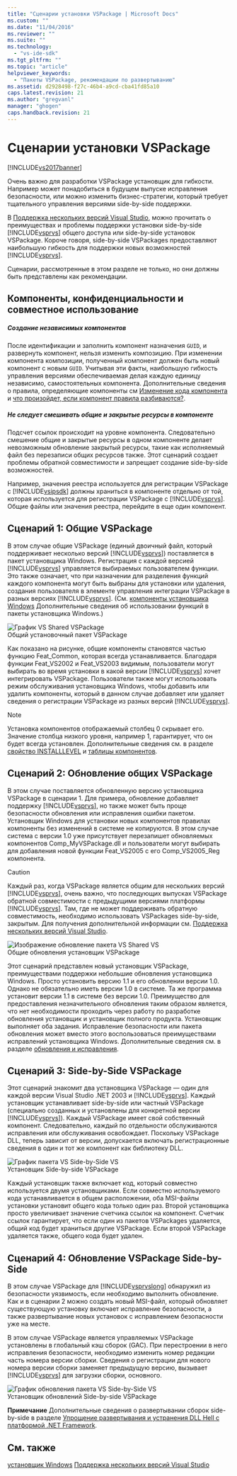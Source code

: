 ```yaml
---
title: "Сценарии установки VSPackage | Microsoft Docs"
ms.custom: ""
ms.date: "11/04/2016"
ms.reviewer: ""
ms.suite: ""
ms.technology: 
  - "vs-ide-sdk"
ms.tgt_pltfrm: ""
ms.topic: "article"
helpviewer_keywords: 
  - "Пакеты VSPackage, рекомендации по развертыванию"
ms.assetid: d2928498-f27c-46b4-a9cd-cba41fd85a10
caps.latest.revision: 21
ms.author: "gregvanl"
manager: "ghogen"
caps.handback.revision: 21
---
```

# Сценарии установки VSPackage
[!INCLUDE[vs2017banner](../../code-quality/includes/vs2017banner.md)]

Очень важно для разработки VSPackage установщик для гибкости. Например может понадобиться в будущем выпуске исправления безопасности, или можно изменить бизнес\-стратегии, который требует тщательного управления версиями side\-by\-side поддержки.  
  
 В [Поддержка нескольких версий Visual Studio](../../extensibility/supporting-multiple-versions-of-visual-studio.md), можно прочитать о преимуществах и проблемы поддержки установки side\-by\-side [!INCLUDE[vsprvs](../../code-quality/includes/vsprvs_md.md)] общего доступа или side\-by\-side установок VSPackage. Короче говоря, side\-by\-side VSPackages предоставляют наибольшую гибкость для поддержки новых возможностей [!INCLUDE[vsprvs](../../code-quality/includes/vsprvs_md.md)].  
  
 Сценарии, рассмотренные в этом разделе не только, но они должны быть представлены как рекомендации.  
  
## Компоненты, конфиденциальности и совместное использование  
  
##### Создание независимых компонентов  
 После идентификации и заполнить компонент назначения `GUID`, и развернуть компонент, нельзя изменить композицию. При изменении компонента композиции, полученный компонент должен быть новый компонент с новым `GUID`. Учитывая эти факты, наибольшую гибкость управления версиями обеспечиваемая делая каждую единицу независимо, самостоятельных компонента. Дополнительные сведения о правила, определяющие компоненты см [Изменение кода компонента](http://msdn.microsoft.com/library/aa367849\(VS.85\).aspx) и [что произойдет, если компонент правила разбиваются?](http://msdn.microsoft.com/library/aa372795\(VS.85\).aspx).  
  
##### Не следует смешивать общие и закрытые ресурсы в компоненте  
 Подсчет ссылок происходит на уровне компонента. Следовательно смешение общие и закрытые ресурсы в одном компоненте делает невозможным обновление закрытый ресурсы, такие как исполняемый файл без перезаписи общих ресурсов также. Этот сценарий создает проблемы обратной совместимости и запрещает создание side\-by\-side возможностей.  
  
 Например, значения реестра используется для регистрации VSPackage с [!INCLUDE[vsipsdk](../../extensibility/includes/vsipsdk_md.md)] должны храниться в компоненте отдельно от той, которая используется для регистрации VSPackage с [!INCLUDE[vsprvs](../../code-quality/includes/vsprvs_md.md)]. Общие файлы или значения реестра, перейдите в еще один компонент.  
  
## Сценарий 1: Общие VSPackage  
 В этом случае общие VSPackage \(единый двоичный файл, который поддерживает несколько версий [!INCLUDE[vsprvs](../../code-quality/includes/vsprvs_md.md)]\) поставляется в пакет установщика Windows. Регистрация с каждой версией [!INCLUDE[vsprvs](../../code-quality/includes/vsprvs_md.md)] управляется выбираемых пользователем функции. Это также означает, что при назначении для разделения функций каждого компонента могут быть выбраны для установки или удаления, создания пользователя в элементе управления интеграции VSPackage в разных версиях [!INCLUDE[vsprvs](../../code-quality/includes/vsprvs_md.md)]. \(См. [компоненты установщика Windows](http://msdn.microsoft.com/library/aa372840\(VS.85\).aspx) Дополнительные сведения об использовании функций в пакеты установщика Windows.\)  
  
 ![График VS Shared VSPackage](~/docs/extensibility/internals/media/vs_sharedpackage.gif "VS\_SharedPackage")  
Общий установочный пакет VSPackage  
  
 Как показано на рисунке, общие компоненты становятся частью функцию Feat\_Common, которая всегда устанавливается. Благодаря функции Feat\_VS2002 и Feat\_VS2003 видимым, пользователи могут выбирать во время установки в какой версии [!INCLUDE[vsprvs](../../code-quality/includes/vsprvs_md.md)] хочет интегрировать VSPackage. Пользователи также могут использовать режим обслуживания установщика Windows, чтобы добавить или удалить компоненты, который в данном случае добавляет или удаляет сведения о регистрации VSPackage из разных версий [!INCLUDE[vsprvs](../../code-quality/includes/vsprvs_md.md)].  
  
> [!NOTE]
>  Установка компонентов отображаемый столбец 0 скрывает его. Значение столбца низкого уровня, например 1, гарантирует, что он будет всегда установлен. Дополнительные сведения см. в разделе [свойство INSTALLLEVEL](http://msdn.microsoft.com/library/aa369536\(VS.85\).aspx) и [таблицы компонентов](http://msdn.microsoft.com/library/aa368585.aspx).  
  
## Сценарий 2: Обновление общих VSPackage  
 В этом случае поставляется обновленную версию установщика VSPackage в сценарии 1. Для примера, обновление добавляет поддержку [!INCLUDE[vsprvs](../../code-quality/includes/vsprvs_md.md)], но также может быть проще безопасности обновления или исправления ошибки пакетом. Установщик Windows для установки новых компонентов правилах компоненты без изменений в системе не копируются. В этом случае система с версии 1.0 уже присутствует перезапишет обновляемых компонентов Comp\_MyVSPackage.dll и пользователи могут выбирать для добавления новой функции Feat\_VS2005 с его Comp\_VS2005\_Reg компонента.  
  
> [!CAUTION]
>  Каждый раз, когда VSPackage является общим для нескольких версий [!INCLUDE[vsprvs](../../code-quality/includes/vsprvs_md.md)], очень важно, что последующих выпусках VSPackage обратной совместимости с предыдущими версиями платформы [!INCLUDE[vsprvs](../../code-quality/includes/vsprvs_md.md)]. Там, где не может поддерживать обратную совместимость, необходимо использовать VSPackages side\-by\-side, закрытым. Для получения дополнительной информации см. [Поддержка нескольких версий Visual Studio](../../extensibility/supporting-multiple-versions-of-visual-studio.md).  
  
 ![Изображение обновление пакета VS Shared VS](~/docs/extensibility/internals/media/vs_sharedpackageupdate.gif "VS\_SharedPackageUpdate")  
Общие обновления установщик VSPackage  
  
 Этот сценарий представлен новый установщик VSPackage, преимуществами поддержки небольшие обновления установщика Windows. Просто установить версию 1.1 и его обновлении версии 1.0. Однако не обязательно иметь версии 1.0 в системе. Та же программа установит версии 1.1 в системе без версии 1.0. Преимущество для предоставления незначительного обновления таким образом является, что нет необходимости проходить через работу по разработке обновления установщик и установщик полного продукта. Установщик выполняет оба задания. Исправление безопасности или пакета обновления может вместо этого воспользоваться преимуществами исправлений установщика Windows. Дополнительные сведения см. в разделе [обновления и исправления](http://msdn.microsoft.com/library/aa370579\(VS.85\).aspx).  
  
## Сценарий 3: Side\-by\-Side VSPackage  
 Этот сценарий знакомит два установщика VSPackage — один для каждой версии Visual Studio .NET 2003 и [!INCLUDE[vsprvs](../../code-quality/includes/vsprvs_md.md)]. Каждый установщик устанавливает side\-by\-side или частный VSPackage \(специально созданных и установлены для конкретной версии [!INCLUDE[vsprvs](../../code-quality/includes/vsprvs_md.md)]\). Каждый VSPackage имеет свой собственный компонент. Следовательно, каждый по отдельности обслуживаются исправления или обслуживания освобождает. Поскольку VSPackage DLL, теперь зависит от версии, допускается включать регистрационные сведения в один и тот же компонент как библиотеку DLL.  
  
 ![График пакета VS Side&#45;by&#45;Side VS](~/docs/extensibility/internals/media/vs_sbys_package.gif "VS\_SbyS\_Package")  
Установщик Side\-by\-side VSPackage  
  
 Каждый установщик также включает код, который совместно используется двумя установщиками. Если совместно используемого кода устанавливается в общем расположении, оба MSI\-файлы установки установит общего кода только один раз. Второй установщика просто увеличивает значение счетчика ссылок на компонент. Счетчик ссылок гарантирует, что если один из пакетов VSPackages удаляется, общий код будет храниться другие VSPackage. Если второй VSPackage удаляется также, общего кода будет удален.  
  
## Сценарий 4: Обновление VSPackage Side\-by\-Side  
 В этом случае VSPackage для [!INCLUDE[vsprvslong](../../code-quality/includes/vsprvslong_md.md)] обнаружил из безопасности уязвимость, если необходимо выполнить обновление. Как и в сценарии 2 можно создать новый MSI\-файл, который обновляет существующую установку включает исправление безопасности, а также развертывание новых установок с исправлением безопасности уже на месте.  
  
 В этом случае VSPackage является управляемых VSPackage установлены в глобальный кэш сборок \(GAC\). При перестроении в него исправления безопасности, необходимо изменить номер редакции часть номера версии сборки. Сведения о регистрации для нового номера версии сборки заменяет предыдущую версию, вызывает [!INCLUDE[vsprvs](../../code-quality/includes/vsprvs_md.md)] для загрузки сборки, основного.  
  
 ![График обновления пакета VS Side&#45;by&#45;Side VS](~/docs/extensibility/internals/media/vs_sbys_packageupdate.gif "VS\_SbyS\_PackageUpdate")  
Установщик обновлений Side\-by\-side VSPackage  
  
 **Примечание** Дополнительные сведения о развертывании сборок side\-by\-side в разделе [Упрощение развертывания и устранения DLL Hell с платформой .NET Framework](http://msdn.microsoft.com/library/ms973843.aspx).  
  
## См. также  
 [установщик Windows](http://msdn.microsoft.com/library/cc185688\(VS.85\).aspx)   
 [Поддержка нескольких версий Visual Studio](../../extensibility/supporting-multiple-versions-of-visual-studio.md)